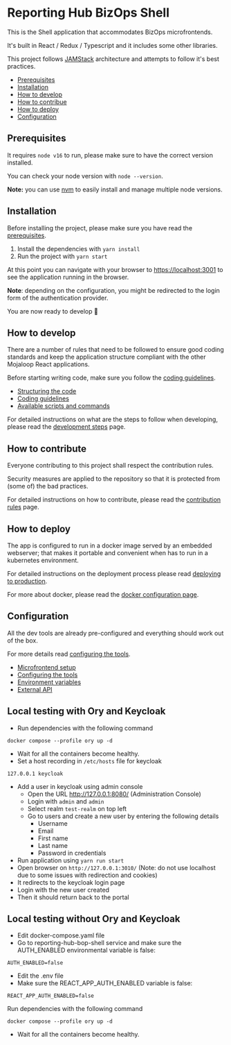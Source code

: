 # Reporting Hub BizOps Shell

This is the Shell application that accommodates BizOps microfrontends.

It's built in React / Redux / Typescript and it includes some other libraries.

This project follows [JAMStack](https://jamstack.org/) architecture and attempts to follow it's best practices.

- [Prerequisites](#prerequisites)
- [Installation](#installation)
- [How to develop](#how-to-develop)
- [How to contribue](#how-to-contribute)
- [How to deploy](#how-to-deploy)
- [Configuration](#configuration)

## Prerequisites

It requires `node v16` to run, please make sure to have the correct version installed.

You can check your node version with `node --version`.

**Note:** you can use [nvm](https://github.com/nvm-sh/nvm) to easily install and manage multiple node versions.

## Installation

Before installing the project, please make sure you have read the [prerequisites](#prerequisites).

1. Install the dependencies with `yarn install`
2. Run the project with `yarn start`

At this point you can navigate with your browser to [https://localhost:3001](https://localhost:3001) to see the application running in the browser.

**Note**: depending on the configuration, you might be redirected to the login form of the authentication provider.

You are now ready to develop :rocket:

## How to develop

There are a number of rules that need to be followed to ensure good coding standards and keep the application structure compliant with the other Mojaloop React applications.

Before starting writing code, make sure you follow the [coding guidelines](./docs/coding-guidelines.md).

- [Structuring the code](./docs/structuring-the-code.md)
- [Coding guidelines](./docs/coding-guidelines.md)
- [Available scripts and commands](./docs/available-scripts-and-commands.md)

For detailed instructions on what are the steps to follow when developing, please read the [development steps](./docs/development-steps.md) page.

## How to contribute

Everyone contributing to this project shall respect the contribution rules.

Security measures are applied to the repository so that it is protected from (some of) the bad practices.

For detailed instructions on how to contribute, please read the [contribution rules](./docs/contribution-rules.md) page.


## How to deploy

The app is configured to run in a docker image served by an embedded webserver; that makes it portable and convenient when has to run in a kubernetes environment.

For detailed instructions on the deployment process please read [deploying to production](./docs/deploying-to-production.md).

For more about docker, please read the [docker configuration page](./docs/docker.md).

## Configuration

All the dev tools are already pre-configured and everything should work out of the box.

For more details read [configuring the tools](./docs/configuring-the-tools.md).

- [Microfrontend setup](./docs/microfrontend-setup.md)
- [Configuring the tools](./docs/configuring-the-tools.md)
- [Environment variables](./docs/environment-variables.md)
- [External API](./docs/external-api.md)

## Local testing with Ory and Keycloak

- Run dependencies with the following command
```
docker compose --profile ory up -d
```
- Wait for all the containers become healthy.
- Set a host recording in `/etc/hosts` file for keycloak
```
127.0.0.1 keycloak
```
- Add a user in keycloak using admin console
  - Open the URL http://127.0.0.1:8080/ (Administration Console)
  - Login with `admin` and `admin`
  - Select realm `test-realm` on top left
  - Go to users and create a new user by entering the following details
    - Username
    - Email
    - First name
    - Last name
    - Password in credentials
- Run application using `yarn run start`
- Open browser on `http://127.0.0.1:3010/` (Note: do not use localhost due to some issues with redirection and cookies)
- It redirects to the keycloak login page
- Login with the new user created
- Then it should return back to the portal

## Local testing without Ory and Keycloak
- Edit docker-compose.yaml file
 - Go to reporting-hub-bop-shell service and make sure the AUTH_ENABLED environmental variable is false: 
 ```
 AUTH_ENABLED=false
 ```
- Edit the .env file
 - Make sure the REACT_APP_AUTH_ENABLED variable is false: 
 ```
 REACT_APP_AUTH_ENABLED=false
 ```
 Run dependencies with the following command
 ```
 docker compose --profile ory up -d
 ```
 - Wait for all the containers become healthy.